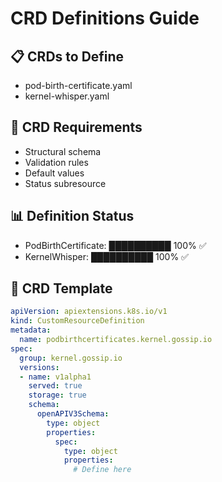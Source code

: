 # CRD Definitions Guide

## 📋 CRDs to Define
- pod-birth-certificate.yaml
- kernel-whisper.yaml

## 🎯 CRD Requirements
- Structural schema
- Validation rules
- Default values
- Status subresource

## 📊 Definition Status
- PodBirthCertificate: ██████████ 100% ✅
- KernelWhisper: ██████████ 100% ✅

## 🔧 CRD Template
```yaml
apiVersion: apiextensions.k8s.io/v1
kind: CustomResourceDefinition
metadata:
  name: podbirthcertificates.kernel.gossip.io
spec:
  group: kernel.gossip.io
  versions:
  - name: v1alpha1
    served: true
    storage: true
    schema:
      openAPIV3Schema:
        type: object
        properties:
          spec:
            type: object
            properties:
              # Define here
```